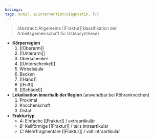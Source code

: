 ```yaml
---
bazinga: 
tags: m/m27, a/Intervention/Diagnostik, f/🦴
---
```

> (Abstract::Allgemeine [[Fraktur]]klassifikation der Arbeitsgemeinschaft für Osteosynthese)
- **Körperregion**
	1. [[Oberarm]]
	2. [[Unterarm]]
	3. Oberschenkel
	4. [[Unterschenkel]]
	5. Wirbelsäule
	6. Becken
	7. [[Hand]]
	8. [[Fuß]]
	9. [[Schädel]]
- **Lokalisation innerhalb der Region** (anwendbar bei Röhrenknochen)
	1. Proximal
	2. Knochenschaft
	3. Distal
- **Frakturtyp**
	- *A:* Einfache [[Fraktur]] / extraartikulär
	- *B:* Keilförmige [[Fraktur]] / teils intraartikulär
	- *C:* Mehrfragmentäre [[Fraktur]] / voll intraartikulär